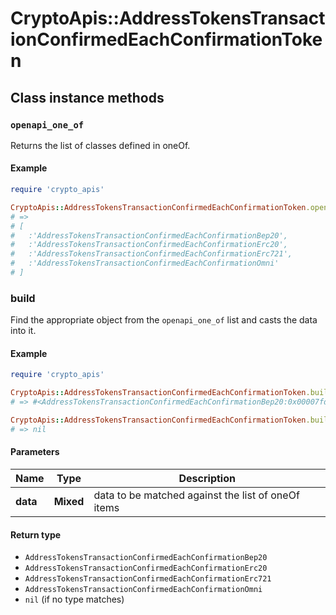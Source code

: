 # CryptoApis::AddressTokensTransactionConfirmedEachConfirmationToken

## Class instance methods

### `openapi_one_of`

Returns the list of classes defined in oneOf.

#### Example

```ruby
require 'crypto_apis'

CryptoApis::AddressTokensTransactionConfirmedEachConfirmationToken.openapi_one_of
# =>
# [
#   :'AddressTokensTransactionConfirmedEachConfirmationBep20',
#   :'AddressTokensTransactionConfirmedEachConfirmationErc20',
#   :'AddressTokensTransactionConfirmedEachConfirmationErc721',
#   :'AddressTokensTransactionConfirmedEachConfirmationOmni'
# ]
```

### build

Find the appropriate object from the `openapi_one_of` list and casts the data into it.

#### Example

```ruby
require 'crypto_apis'

CryptoApis::AddressTokensTransactionConfirmedEachConfirmationToken.build(data)
# => #<AddressTokensTransactionConfirmedEachConfirmationBep20:0x00007fdd4aab02a0>

CryptoApis::AddressTokensTransactionConfirmedEachConfirmationToken.build(data_that_doesnt_match)
# => nil
```

#### Parameters

| Name | Type | Description |
| ---- | ---- | ----------- |
| **data** | **Mixed** | data to be matched against the list of oneOf items |

#### Return type

- `AddressTokensTransactionConfirmedEachConfirmationBep20`
- `AddressTokensTransactionConfirmedEachConfirmationErc20`
- `AddressTokensTransactionConfirmedEachConfirmationErc721`
- `AddressTokensTransactionConfirmedEachConfirmationOmni`
- `nil` (if no type matches)

